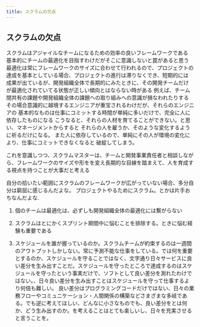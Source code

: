 ```yaml
---
title: スクラムの欠点
---
```


## スクラムの欠点

スクラムはアジャイルなチームになるための効率の良いフレームワークである
基本的にチームの最適化を目指すわけだがそこに意識しないと罠があると思う
最適化は常にフレームワークのサイズに合わせて行われるので、プロジェクトの達成を基本としている場合、プロジェクトの進行は滞りなくでき、短期的には
成果が出ているが、開発組織全体で長期的にみたときに、その開発チームだけ
が最適化されていてる状態が正しい傾向とはならない時がある
例えば、チーム間共有の課題や開発組織全体の課題への取り組みへの意識が損なわれたりする
その場合意識的に越境するエンジニアが重宝されるわけだが、それらのエンジニアの
基本的なものは仕事にコミットする時間が単純に多いだけで、完全に人に依存したものになる
こうなると、それらの人材を育てることができない。と思い、マネージメントからすると
それらの人を雇うか、そのような変化するように祈るだけになる。
また人に依存しているので、単純にその人が環境の変化により、仕事にコミットできなくなると
破綻してしまう。

これを意識しつつ、スクラムマスターは、チームと開発事業責任者と相談しながら、フレームワークのサイズや形をを変え長期的な目線を踏まえて、人を育成する視点を持つことが大事だと考える

自分の拾いたい範囲にスクラムのフレームワークが広がっていない場合、多分自分は窮屈に感じるんだよな。
プロジェクトやるためにスクラム。とかは片手おちなんだよな.


1. 個のチームは最適化は、必ずしも開発組織全体の最適化には繋がらない

2. スクラムはとにかくスプリント期間中に悩むことを排除する。ときに悩む経験も重要である

3. スケジュールを誰が握っているのか。スクラムチームが約束するのは一週間のアウトプットしかしない。常に予測不能な仕事をしている。では何を重要とするのか、スケジュールを守ることではなく、文字通り日々サービスに良い差分を生み出すことだ。スケジュールを守ったところで達成するのはスケジュールを守ったという事実だけで、ソフトとして良い差分を測れたわけではない。、日々良い差分を生み出すことはスケジュールを守って仕事するより何倍も難しい。
良い差分はプログラミングコードだけではない、日々の業務フローやコミュニケーション・人間関係の構築などさまざまな多岐である。でも逆に考えてほしい、どんなに小さなものでも、良い差分をとは何か、どう生み出すのか。を考えることはとても楽しいし、日々を充実させると言うことを。

